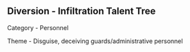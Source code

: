 ## Diversion - Infiltration Talent Tree

Category - Personnel

Theme - Disguise, deceiving guards/administrative personnel

